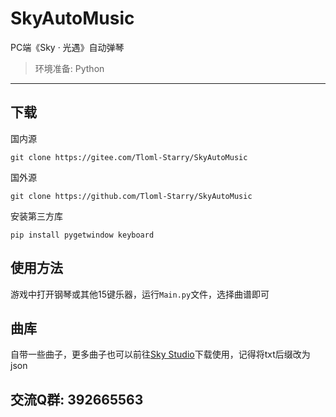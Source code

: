 # SkyAutoMusic

PC端《Sky · 光遇》自动弹琴
> 环境准备: Python
---

## 下载
国内源
```
git clone https://gitee.com/Tloml-Starry/SkyAutoMusic
```
国外源
```
git clone https://github.com/Tloml-Starry/SkyAutoMusic
```

安装第三方库
```
pip install pygetwindow keyboard
```

## 使用方法
游戏中打开钢琴或其他15键乐器，运行`Main.py`文件，选择曲谱即可

## 曲库
自带一些曲子，更多曲子也可以前往[Sky Studio](https://skystudio.app/)下载使用，记得将txt后缀改为json

## 交流Q群: 392665563  